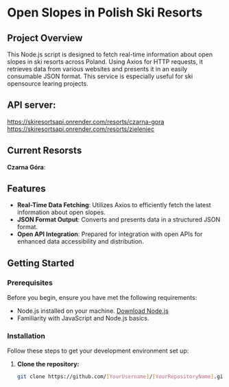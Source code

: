 # Open Slopes in Polish Ski Resorts

## Project Overview

This Node.js script is designed to fetch real-time information about open slopes in ski resorts across Poland. Using Axios for HTTP requests, it retrieves data from various websites and presents it in an easily consumable JSON format.
This service is especially useful for ski opensource learing projects.

## API server:

https://skiresortsapi.onrender.com/resorts/czarna-gora
https://skiresortsapi.onrender.com/resorts/zieleniec

## Current Resorsts

**Czarna Góra**:

## Features

- **Real-Time Data Fetching**: Utilizes Axios to efficiently fetch the latest information about open slopes.
- **JSON Format Output**: Converts and presents data in a structured JSON format.
- **Open API Integration**: Prepared for integration with open APIs for enhanced data accessibility and distribution.

## Getting Started

### Prerequisites

Before you begin, ensure you have met the following requirements:

- Node.js installed on your machine. [Download Node.js](https://nodejs.org/)
- Familiarity with JavaScript and Node.js basics.

### Installation

Follow these steps to get your development environment set up:

1. **Clone the repository:**
   ```bash
   git clone https://github.com/[YourUsername]/[YourRepositoryName].git
   ```
